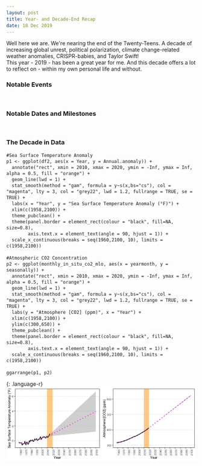 ```yaml
---
layout: post
title: Year- and Decade-End Recap
date: 18 Dec 2019
---
```

Well here we are. We're nearing the end of the Twenty-Teens. A decade of increasing global unrest, political polarization, climate change-related weather anomalies, CRISPR-babies, and Taylor Swift!
<br>
This year - 2019 - has been a great year for me. And this decade offers a lot to reflect on - within my own personal life and without.
<br>
### Notable Events

<br>


### Notable Dates and Milestones
<br>

### The Decade in Data
~~~
#Sea Surface Temperature Anomaly
p1 <- ggplot(df2, aes(x = Year, y = Annual.anomaly)) + 
  annotate("rect", xmin = 2010, xmax = 2020, ymin = -Inf, ymax = Inf, alpha = 0.5, fill = "orange") +
  geom_line(lwd = 1) + 
  stat_smooth(method = "gam", formula = y~s(x,bs="cs"), col = "magenta", lty = 3, col = "grey22", lwd = 1.2, fullrange = TRUE, se = TRUE) + 
  labs(x = "Year", y = "Sea Surface Temperature Anomaly (°F)") + 
  xlim(c(1958,2100)) + 
  theme_pubclean() + 
  theme(panel.border = element_rect(colour = "black", fill=NA, size=0.8),
        axis.text.x = element_text(angle = 90, hjust = 1)) + 
  scale_x_continuous(breaks = seq(1960,2100, 10), limits = c(1958,2100))
  
#Atmospheric CO2 Concentration
p2 <- ggplot(monthly_in_situ_co2_mlo, aes(x = yearmonth, y = seasonally)) + 
  annotate("rect", xmin = 2010, xmax = 2020, ymin = -Inf, ymax = Inf, alpha = 0.5, fill = "orange") + 
  geom_line(lwd = 1) + 
  stat_smooth(method = "gam", formula = y~s(x,bs="cs"), col = "magenta", lty = 3, col = "grey22", lwd = 1.2, fullrange = TRUE, se = TRUE) +
  labs(y = "Atmosphere [CO2] (ppm)", x = "Year") + 
  xlim(c(1958,2100)) + 
  ylim(c(300,650)) +
  theme_pubclean() + 
  theme(panel.border = element_rect(colour = "black", fill=NA, size=0.8),
        axis.text.x = element_text(angle = 90, hjust = 1)) + 
  scale_x_continuous(breaks = seq(1960,2100, 10), limits = c(1958,2100))

ggarrange(p1, p2)
~~~
{: .language-r}
<br>
![](/images/Climate.png)
